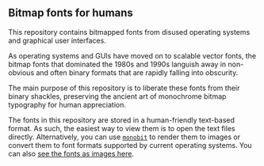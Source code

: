 Bitmap fonts for humans
-----------------------

This repository contains bitmapped fonts from disused operating systems and graphical user interfaces.

As operating systems and GUIs have moved on to scalable vector fonts, the bitmap fonts that dominated
the 1980s and 1990s languish away in non-obvious and often binary formats that are rapidly falling
into obscurity.

The main purpose of this repository is to liberate these fonts from their binary shackles,
preserving the ancient art of monochrome bitmap typography for human appreciation.

The fonts in this repository are stored in a human-friendly text-based format. As such, the easiest way
to view them is to open the text files directly. Alternatively, you can use
[`monobit`](https://github.com/robhagemans/monobit) to render them to images or convert them to
font formats supported by current operating systems. You can also
[see the fonts as images here](http://robhagemans.github.io/monobit/).
